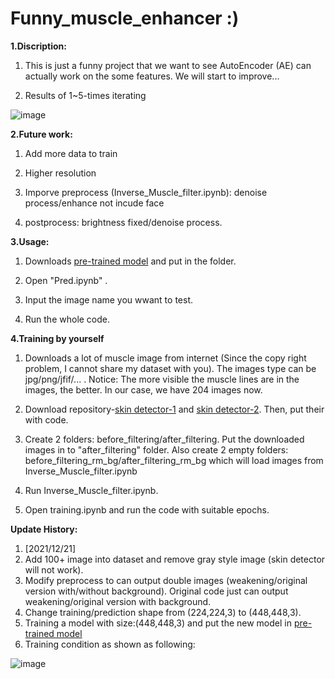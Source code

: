 # Funny_muscle_enhancer :)

**1.Discription:**

1. This is just a funny project that we want to see AutoEncoder (AE) can actually work on the some features. We will start to improve...

2. Results of 1~5-times iterating  

<!-- ![image](https://github.com/JacobChen1998/Funny_muscle_enhancer/blob/main/Figure/compare.png) -->
![image](https://github.com/JacobChen1998/Funny_muscle_enhancer/blob/main/Figure/compare_version2.png)


**2.Future work:**

1. Add more data to train

2. Higher resolution

3. Imporve preprocess (Inverse_Muscle_filter.ipynb): denoise process/enhance not incude face

4. postprocess: brightness fixed/denoise process.

**3.Usage:**

1. Downloads [pre-trained model](https://drive.google.com/drive/folders/1m9JgCDnEbBIN45uC-Q-_R6hQGeRkBSNJ?usp=sharing) and put in the folder.

2. Open "Pred.ipynb" .

3. Input the image name you wwant to test.

4. Run the whole code.

**4.Training by yourself**

1. Downloads a lot of muscle image from internet (Since the copy right problem, I cannot share my dataset with you). The images type can be jpg/png/jfif/... . Notice: The more visible the muscle lines are in the images, the better. In our case, we have 204 images now.

2. Download repository-[skin detector-1](github.com/CHEREF-Mehdi/SkinDetection) and [skin detector-2](https://github.com/WillBrennan/SkinDetector). Then, put their with code.


3. Create 2 folders: before_filtering/after_filtering. Put the downloaded images in to "after_filtering" folder. Also create 2 empty folders: before_filtering_rm_bg/after_filtering_rm_bg which will load images from Inverse_Muscle_filter.ipynb

4. Run Inverse_Muscle_filter.ipynb.

5. Open training.ipynb and run the code with suitable epochs. 

**Update History:**

1. [2021/12/21] 
  1. Add 100+ image into dataset and remove gray style image (skin detector will not work).
  2. Modify preprocess to can output double images (weakening/original version with/without background). Original code just can output weakening/original version with background.
  3. Change training/prediction shape from (224,224,3) to (448,448,3).
  4. Training a model with size:(448,448,3) and put the new model in [pre-trained model](https://drive.google.com/drive/folders/1m9JgCDnEbBIN45uC-Q-_R6hQGeRkBSNJ?usp=sharing)
  5. Training condition as shown as following: 
  
  ![image](https://github.com/JacobChen1998/Funny_muscle_enhancer/blob/main/Figure/loss.png)
